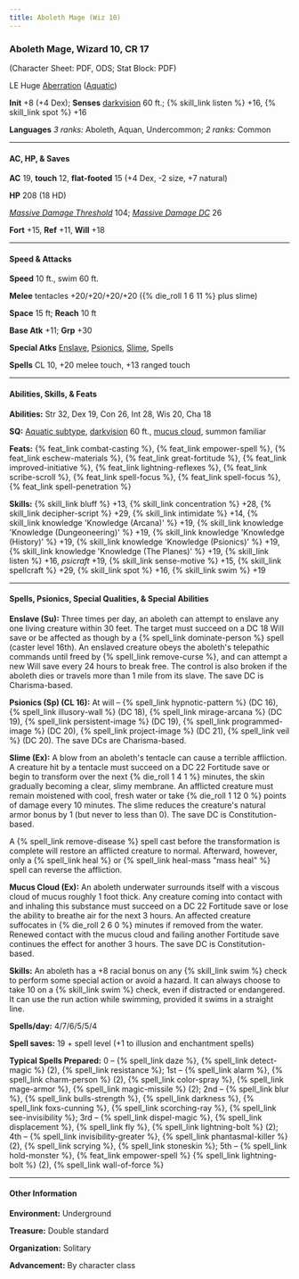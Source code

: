 ```yaml
---
title: Aboleth Mage (Wiz 10)
---
```


<h3>Aboleth Mage, Wizard 10, CR 17</h3>

(Character Sheet: PDF, ODS; Stat Block: PDF)

LE Huge <a href="{{ site.url }}/monsters/additional-info/#aberration">Aberration</a> (<a href="{{ site.url }}/monsters/additional-info/#aquatic">Aquatic</a>)

**Init** +8 (+4 Dex); **Senses** <a href="{{ site.url }}/game-rules/adventuring-combat/abilities-conditions/#darkvision">darkvision</a> 60 ft.; {% skill_link listen %} +16, {% skill_link spot %} +16

**Languages** _3 ranks:_ Aboleth, Aquan, Undercommon; _2 ranks:_ Common

----

<h4>AC, HP, &amp; Saves</h4>

**AC** 19, **touch** 12, **flat-footed** 15 (+4 Dex, -2 size, +7 natural)

**HP** 208 (18 HD)

<a href="{{ site.url }}/game-rules/adventuring-combat/combat/#loss-of-hit-points">_Massive Damage Threshold_</a> 104; <a href="{{ site.url }}/game-rules/adventuring-combat/combat/#loss-of-hit-points">_Massive Damage DC_</a> 26

**Fort** +15, **Ref** +11, **Will** +18

----

<h4>Speed &amp; Attacks</h4>

**Speed** 10 ft., swim 60 ft.

**Melee** tentacles +20/+20/+20/+20 ({% die_roll 1 6 11 %} plus slime)

**Space** 15 ft; **Reach** 10 ft

**Base Atk** +11; **Grp** +30

**Special Atks** <a href="#wiz-10-enslave">Enslave</a>, <a href="#wiz-10-psionics">Psionics</a>, <a href="#wiz-10-slime">Slime</a>, Spells

**Spells** CL 10, +20 melee touch, +13 ranged touch

----

<h4>Abilities, Skills, &amp; Feats</h4>

**Abilities:** Str 32, Dex 19, Con 26, Int 28, Wis 20, Cha 18

**SQ:** <a href="{{ site.url }}/monsters/additional-info/#aquatic">Aquatic subtype</a>, <a href="{{ site.url }}/game-rules/adventuring-combat/abilities-conditions/#darkvision">darkvision</a> 60 ft., <a href="#wiz-10-mucus-cloud">mucus cloud</a>, summon familiar

**Feats:** {% feat_link combat-casting %}, {% feat_link empower-spell %}, {% feat_link eschew-materials %}, {% feat_link great-fortitude %}, {% feat_link improved-initiative %}, {% feat_link lightning-reflexes %}, {% feat_link scribe-scroll %}, {% feat_link spell-focus %}, {% feat_link spell-focus %}, {% feat_link spell-penetration %}

**Skills:** {% skill_link bluff %} +13, {% skill_link concentration %} +28, {% skill_link decipher-script %} +29, {% skill_link intimidate %} +14, {% skill_link knowledge 'Knowledge (Arcana)' %} +19, {% skill_link knowledge 'Knowledge (Dungeoneering)' %} +19, {% skill_link knowledge 'Knowledge (History)' %} +19, {% skill_link knowledge 'Knowledge (Psionics)' %} +19, {% skill_link knowledge 'Knowledge (The Planes)' %} +19, {% skill_link listen %} +16, _psicraft_ +19, {% skill_link sense-motive %} +15, {% skill_link spellcraft %} +29, {% skill_link spot %} +16, {% skill_link swim %} +19

----

<h4>Spells, Psionics, Special Qualities, &amp; Special Abilities</h4>

**Enslave (Su):** Three times per day, an aboleth can attempt to enslave any one living creature within 30 feet. The target must succeed on a DC 18 Will save or be affected as though by a {% spell_link dominate-person %} spell (caster level 16th). An enslaved creature obeys the aboleth's telepathic commands until freed by {% spell_link remove-curse %}, and can attempt a new Will save every 24 hours to break free. The control is also broken if the aboleth dies or travels more than 1 mile from its slave. The save DC is Charisma-based.

**Psionics (Sp) (CL 16):** At will &ndash; {% spell_link hypnotic-pattern %} (DC 16), {% spell_link illusory-wall %} (DC 18), {% spell_link mirage-arcana %} (DC 19), {% spell_link persistent-image %} (DC 19), {% spell_link programmed-image %} (DC 20), {% spell_link project-image %} (DC 21), {% spell_link veil %} (DC 20). The save DCs are Charisma-based.

**Slime (Ex):** A blow from an aboleth's tentacle can cause a terrible affliction. A creature hit by a tentacle must succeed on a DC 22 Fortitude save or begin to transform over the next {% die_roll 1 4 1 %} minutes, the skin gradually becoming a clear, slimy membrane. An afflicted creature must remain moistened with cool, fresh water or take {% die_roll 1 12 0 %} points of damage every 10 minutes. The slime reduces the creature's natural armor bonus by 1 (but never to less than 0). The save DC is Constitution-based.

A {% spell_link remove-disease %} spell cast before the transformation is complete will restore an afflicted creature to normal. Afterward, however, only a {% spell_link heal %} or {% spell_link heal-mass "mass heal" %} spell can reverse the affliction.

**Mucus Cloud (Ex):** An aboleth underwater surrounds itself with a viscous cloud of mucus roughly 1 foot thick. Any creature coming into contact with and inhaling this substance must succeed on a DC 22 Fortitude save or lose the ability to breathe air for the next 3 hours. An affected creature suffocates in {% die_roll 2 6 0 %} minutes if removed from the water. Renewed contact with the mucus cloud and failing another Fortitude save continues the effect for another 3 hours. The save DC is Constitution-based.

**Skills:** An aboleth has a +8 racial bonus on any {% skill_link swim %} check to perform some special action or avoid a hazard. It can always choose to take 10 on a {% skill_link swim %} check, even if distracted or endangered. It can use the run action while swimming, provided it swims in a straight line.

**Spells/day:** 4/7/6/5/5/4

**Spell saves:** 19 + spell level (+1 to illusion and enchantment spells)

**Typical Spells Prepared:** 0 &ndash; {% spell_link daze %}, {% spell_link detect-magic %} (2), {% spell_link resistance %}; 1st &ndash; {% spell_link alarm %}, {% spell_link charm-person %} (2), {% spell_link color-spray %}, {% spell_link mage-armor %}, {% spell_link magic-missile %} (2); 2nd &ndash; {% spell_link blur %}, {% spell_link bulls-strength %}, {% spell_link darkness %}, {% spell_link foxs-cunning %}, {% spell_link scorching-ray %}, {% spell_link see-invisibility %}; 3rd &ndash; {% spell_link dispel-magic %}, {% spell_link displacement %}, {% spell_link fly %}, {% spell_link lightning-bolt %} (2); 4th &ndash; {% spell_link invisibility-greater %}, {% spell_link phantasmal-killer %} (2), {% spell_link scrying %}, {% spell_link stoneskin %}; 5th &ndash; {% spell_link hold-monster %}, {% feat_link empower-spell %} {% spell_link lightning-bolt %} (2), {% spell_link wall-of-force %}

----

<h4>Other Information</h4>

**Environment:** Underground

**Treasure:** Double standard

**Organization:** Solitary

**Advancement:** By character class
